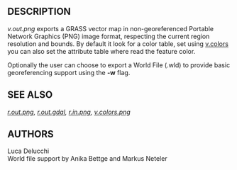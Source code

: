 ## DESCRIPTION

*v.out.png* exports a GRASS vector map in non-georeferenced Portable
Network Graphics (PNG) image format, respecting the current region
resolution and bounds. By default it look for a color table, set using
[v.colors](https://grass.osgeo.org/grass-stable/manuals/v.colors.html)
you can also set the attribute table where read the feature color.

Optionally the user can choose to export a World File (.wld) to provide
basic georeferencing support using the **-w** flag.

## SEE ALSO

*[r.out.png](https://grass.osgeo.org/grass-stable/manuals/r.out.png.html),
[r.out.gdal](https://grass.osgeo.org/grass-stable/manuals/r.out.gdal.html),
[r.in.png](https://grass.osgeo.org/grass-stable/manuals/r.in.png.html),
[v.colors.png](https://grass.osgeo.org/grass-stable/manuals/v.colors.html)*

## AUTHORS

Luca Delucchi  
World file support by Anika Bettge and Markus Neteler
